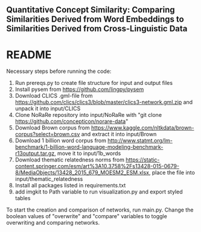 ## Quantitative Concept Similarity: Comparing Similarities Derived from Word Embeddings to Similarities Derived from Cross-Linguistic Data

# README 

Necessary steps before running the code: 

1. Run prereqs.py to create file structure for input and output files 
2. Install pysem from https://github.com/lingpy/pysem
3. Download CLICS .gml-file from https://github.com/clics/clics3/blob/master/clics3-network.gml.zip and unpack it into input/CLICS
4. Clone NoRaRe repository into input/NoRaRe with "git clone https://github.com/concepticon/norare-data"
5. Download Brown corpus from https://www.kaggle.com/nltkdata/brown-corpus?select=brown.csv and extract it into input/Brown
6. Download 1 billion word corpus from http://www.statmt.org/lm-benchmark/1-billion-word-language-modeling-benchmark-r13output.tar.gz, move it to input/1b_words
7. Download thematic relatedness norms from https://static-content.springer.com/esm/art%3A10.3758%2Fs13428-015-0679-8/MediaObjects/13428_2015_679_MOESM2_ESM.xlsx, place the file into input/thematic_relatedness
8. Install all packages listed in requirements.txt
9. add imgkit to Path variable to run visualization.py and export styled tables 

To start the creation and comparison of networks, run main.py. Change the boolean values of "overwrite" and "compare" variables to toggle overwriting and comparing networks.


